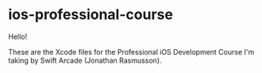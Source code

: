 # ios-professional-course

Hello!

These are the Xcode files for the Professional iOS Development Course I'm taking by Swift Arcade (Jonathan Rasmusson).
